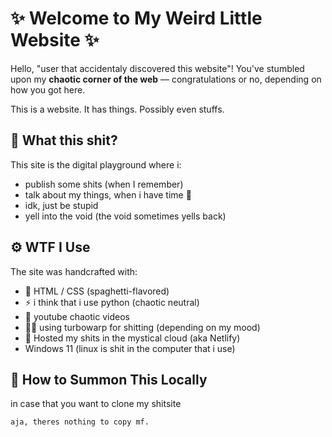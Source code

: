 # ✨ Welcome to My Weird Little Website ✨

Hello, "user that accidentaly discovered this website"! You've stumbled upon my **chaotic corner of the web** — congratulations or no, depending on how you got here.

This is a website. It has things. Possibly even stuffs.

## 🧠 What this shit?

This site is the digital playground where i:

- publish some shits (when I remember)
- talk about my things, when i have time 🧻
- idk, just be stupid
- yell into the void (the void sometimes yells back)

## ⚙️ WTF I Use

The site was handcrafted with:

- 🍝 HTML / CSS (spaghetti-flavored)
- ⚡ i think that i use python (chaotic neutral)
- 🎨 youtube chaotic videos
- 🧙‍♂️ using turbowarp for shitting (depending on my mood)
- 🚀 Hosted my shits in the mystical cloud (aka Netlify)
- Windows 11 (linux is shit in the computer that i use)

## 🧪 How to Summon This Locally

in case that you want to clone my shitsite
```bash
aja, theres nothing to copy mf.
